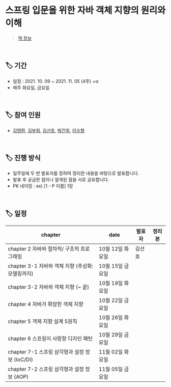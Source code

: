 # 스프링 입문을 위한 자바 객체 지향의 원리와 이해
> [책 정보](http://www.yes24.com/Product/Goods/17350624)

<br/>

## 🏷 기간

- 일정 : 2021. 10. 09 ~ 2021. 11. 05 (4주) +α
- 매주 화요일, 금요일

<br/>

## 🏷 참여 인원

- [김명환](https://github.com/samkimuel), [김부희](https://github.com/buri-1029), [김선호](https://github.com/sunH0), [박건희](https://github.com/BeautterLife), [이수형](https://github.com/LSH0809)

<br/>

## 🏷 진행 방식

- 일주일에 두 번 발표자를 정하여 정리한 내용을 바탕으로 발표합니다.
- 발표 후 궁금한 점이나 알게된 점을 서로 공유합니다.
- PK 네이밍 : ex) [1 - P 이름] 1장

<br/>

## 🏷 일정

|chapter|date|발표자|정리본|
|---|---|---|:---:|
|chapter 2   자바와 절차적/ 구조적 프로그래밍|10월 12일 화요일|김선호||
|chapter 3-1 자바와 객체 지향 (추상화: 모델링까지)|10월 15일 금요일|||
|chapter 3-2 자바와 객체 지향 (~ 끝)|10월 19일 화요일|||
|chapter 4   자바가 확장한 객체 지향|10월 22일 금요일|||
|chapter 5   객체 지향 설계 5원칙|10월 26일 화요일|||
|chapter 6   스프링이 사랑항 디자인 패턴|10월 29일 금요일|||
|chapter 7-1 스프링 삼각형과 설정 정보 (IoC/DI)|11월 02일 화요일|||
|chapter 7-2 스프링 삼각형과 설정 정보 (AOP) |11월 05일 금요일||||

<br/>


